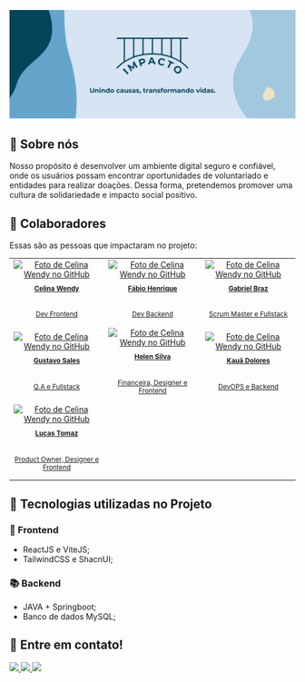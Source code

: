 ![Banner Impacto](./banner.jpg)

## 📖 Sobre nós

Nosso propósito é desenvolver um ambiente digital seguro e confiável, onde os usuários possam encontrar oportunidades de voluntariado e entidades para realizar doações. Dessa forma, pretendemos promover uma cultura de solidariedade e impacto social positivo.

## 🤝 Colaboradores

Essas são as pessoas que impactaram no projeto:

<table>
  <tr>
    <td align="center">
      <a href="#" title="defina o titulo do link">
        <img src="https://github.com/Celina22w.png" width="100px;" alt="Foto de Celina Wendy no GitHub"/><br>
        <sub style="display: flex; flex-direction: column; gap: 20px; margin-top: 10px;">
          <b>Celina Wendy</b>
          <p>Dev Frontend</p>
        </sub>
      </a>
    </td>
    <td align="center">
      <a href="#" title="defina o titulo do link">
        <img src="https://github.com/FH-Silva.png" width="100px;" alt="Foto de Celina Wendy no GitHub"/><br>
        <sub style="display: flex; flex-direction: column; gap: 20px; margin-top: 10px;">
          <b>Fábio Henrique</b>
          <p>Dev Backend</p>
        </sub>
      </a>
    </td>
    <td align="center">
      <a href="#" title="defina o titulo do link">
        <img src="https://github.com/bieelbrz.png" width="100px;" alt="Foto de Celina Wendy no GitHub"/><br>
        <sub style="display: flex; flex-direction: column; gap: 20px; margin-top: 10px; align-items: center;">
          <b>Gabriel Braz</b>
          <p>Scrum Master e Fullstack</p>
        </sub>
      </a>
    </td>
  </tr>
  <tr>
    <td align="center">
      <a href="#" title="defina o titulo do link">
        <img src="https://github.com/Gusales.png" width="100px;" alt="Foto de Celina Wendy no GitHub"/><br>
        <sub style="display: flex; flex-direction: column; gap: 20px; margin-top: 10px;">
          <b>Gustavo Sales</b>
          <p>Q.A e Fullstack</p>
        </sub>
      </a>
    </td>
    <td align="center">
      <a href="#" title="defina o titulo do link">
        <img src="https://github.com/helenrocha19.png" width="100px;" alt="Foto de Celina Wendy no GitHub"/><br>
        <sub style="display: flex; flex-direction: column; gap: 20px; margin-top: 10px;">
          <b>Helen Silva</b>
          <p>Financeira, Designer e Frontend</p>
        </sub>
      </a>
    </td>
    <td align="center">
      <a href="#" title="defina o titulo do link">
        <img src="https://github.com/Kauadoloress.png" width="100px;" alt="Foto de Celina Wendy no GitHub"/><br>
        <sub style="display: flex; flex-direction: column; gap: 20px; margin-top: 10px; align-items: center;">
          <b>Kauã Dolores</b>
          <p>DevOPS e Backend</p>
        </sub>
      </a>
    </td>
  </tr>
  <tr>
    <td align="center">
      <a href="#" title="defina o titulo do link">
        <img src="https://github.com/LucasLTM.png" width="100px;" alt="Foto de Celina Wendy no GitHub"/><br>
        <sub style="display: flex; flex-direction: column; gap: 20px; margin-top: 10px; align-items: center;">
          <b>Lucas Tomaz</b>
          <p>Product Owner, Designer e Frontend</p>
        </sub>
      </a>
    </td>
  </tr>
</table>

## 🚀 Tecnologias utilizadas no Projeto
### 🎨 Frontend

- ReactJS e ViteJS;
- TailwindCSS e ShacnUI;

### 📚 Backend
- JAVA + Springboot;
- Banco de dados MySQL;

## 💬 Entre em contato!
<div>
  <a href="https://www.linkedin.com/company/projetoimpacto/about/" target="_blank">
    <img src="https://img.shields.io/badge/LinkedIn-0077B5?style=for-the-badge&logo=linkedin&logoColor=white" />
  </a>

  <a href="https://www.instagram.com/oprojeto.impacto/" target="_blank">
    <img src="https://img.shields.io/badge/Instagram-E4405F?style=for-the-badge&logo=instagram&logoColor=white" />
  </a>

  <a href="mailto:projeto.impactosocial@gmail.com" target="_blank">
    <img src="https://img.shields.io/badge/Gmail-D14836?style=for-the-badge&logo=gmail&logoColor=white" />
  </a>
</div>
